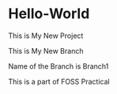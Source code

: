 # Hello-World
This is My New Project

This is My New Branch

Name of the Branch is Branch1

This is a part of FOSS Practical
